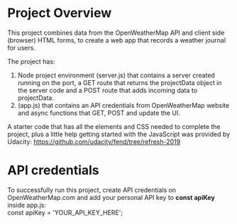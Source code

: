 # Project Overview
This project combines data from the OpenWeatherMap API and client side (browser) HTML forms, to create a web app that records a weather journal for users.

The project has:  
1. Node project environment (server.js) that contains a server created running on the port, a GET route that returns the projectData object in the server code and a POST route that adds incoming data to projectData.  
2. (app.js) that contains an API credentials from OpenWeatherMap website and async functions that GET, POST and update the UI.

A starter code that has all the elements and CSS needed to complete the project, plus a little help getting started with the JavaScript was provided by Udacity:
https://github.com/udacity/fend/tree/refresh-2019

# API credentials
To successfully run this project, create API credentials on OpenWeatherMap.com and add your personal API key to **const apiKey** inside app.js:  
const apiKey = 'YOUR_API_KEY_HERE';